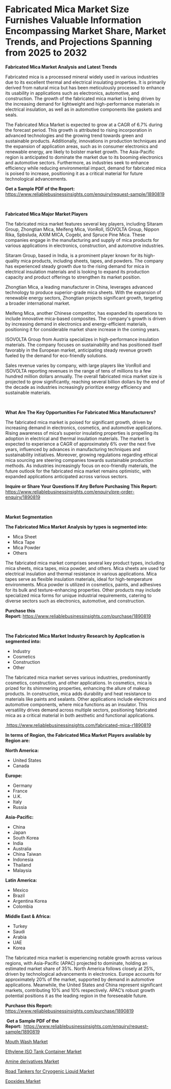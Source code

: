 <p><h1>Fabricated Mica Market Size Furnishes Valuable Information Encompassing Market Share, Market Trends, and Projections Spanning from 2025 to 2032</h1></p><p><strong>Fabricated Mica Market Analysis and Latest Trends</strong></p>
<p><p>Fabricated mica is a processed mineral widely used in various industries due to its excellent thermal and electrical insulating properties. It is primarily derived from natural mica but has been meticulously processed to enhance its usability in applications such as electronics, automotive, and construction. The growth of the fabricated mica market is being driven by the increasing demand for lightweight and high-performance materials in electrical insulation, as well as in automotive components like gaskets and seals.</p><p>The Fabricated Mica Market is expected to grow at a CAGR of 6.7% during the forecast period. This growth is attributed to rising incorporation in advanced technologies and the growing trend towards green and sustainable products. Additionally, innovations in production techniques and the expansion of application areas, such as in consumer electronics and renewable energy, are likely to bolster market growth. The Asia-Pacific region is anticipated to dominate the market due to its booming electronics and automotive sectors. Furthermore, as industries seek to enhance efficiency while reducing environmental impact, demand for fabricated mica is poised to increase, positioning it as a critical material for future technological advancements.</p></p>
<p><strong>Get a Sample PDF of the Report:&nbsp;</strong> <a href="https://www.reliablebusinessinsights.com/enquiry/request-sample/1890819?utm_campaign=1091&utm_medium=2&utm_source=Github&utm_content=ia&utm_term=31012025&utm_id=fabricated-mica">https://www.reliablebusinessinsights.com/enquiry/request-sample/1890819</a></p>
<p>&nbsp;</p>
<p><strong>Fabricated Mica Major Market Players</strong></p>
<p><p>The fabricated mica market features several key players, including Sitaram Group, Zhongtian Mica, Meifeng Mica, VonRoll, ISOVOLTA Group, Nippon Rika, Spbsluda, AXIM MICA, Cogebi, and Spruce Pine Mica. These companies engage in the manufacturing and supply of mica products for various applications in electronics, construction, and automotive industries.</p><p>Sitaram Group, based in India, is a prominent player known for its high-quality mica products, including sheets, tapes, and powders. The company has experienced steady growth due to the rising demand for mica in electrical insulation materials and is looking to expand its production capacity and product offerings to strengthen its market position.</p><p>Zhongtian Mica, a leading manufacturer in China, leverages advanced technology to produce superior-grade mica sheets. With the expansion of renewable energy sectors, Zhongtian projects significant growth, targeting a broader international market.</p><p>Meifeng Mica, another Chinese competitor, has expanded its operations to include innovative mica-based composites. The company's growth is driven by increasing demand in electronics and energy-efficient materials, positioning it for considerable market share increase in the coming years.</p><p>ISOVOLTA Group from Austria specializes in high-performance insulation materials. The company focuses on sustainability and has positioned itself favorably in the European market, anticipating steady revenue growth fueled by the demand for eco-friendly solutions.</p><p>Sales revenue varies by company, with large players like VonRoll and ISOVOLTA reporting revenues in the range of tens of millions to a few hundred million dollars annually. The overall fabricated mica market size is projected to grow significantly, reaching several billion dollars by the end of the decade as industries increasingly prioritize energy efficiency and sustainable materials.</p></p>
<p>&nbsp;</p>
<p><strong>What Are The Key Opportunities For Fabricated Mica Manufacturers?</strong></p>
<p><p>The fabricated mica market is poised for significant growth, driven by increasing demand in electronics, cosmetics, and automotive applications. Rising awareness of mica’s superior insulating properties is propelling its adoption in electrical and thermal insulation materials. The market is expected to experience a CAGR of approximately 6% over the next five years, influenced by advances in manufacturing techniques and sustainability initiatives. Moreover, growing regulations regarding ethical mica sourcing are steering companies towards sustainable production methods. As industries increasingly focus on eco-friendly materials, the future outlook for the fabricated mica market remains optimistic, with expanded applications anticipated across various sectors.</p></p>
<p><strong>Inquire or Share Your Questions If Any Before Purchasing This Report:</strong> <a href="https://www.reliablebusinessinsights.com/enquiry/pre-order-enquiry/1890819?utm_campaign=1091&utm_medium=2&utm_source=Github&utm_content=ia&utm_term=31012025&utm_id=fabricated-mica">https://www.reliablebusinessinsights.com/enquiry/pre-order-enquiry/1890819</a></p>
<p>&nbsp;</p>
<p><strong>Market Segmentation</strong></p>
<p><strong>The Fabricated Mica Market Analysis by types is segmented into:</strong></p>
<p><ul><li>Mica Sheet</li><li>Mica Tape</li><li>Mica Powder</li><li>Others</li></ul></p>
<p><p>The fabricated mica market comprises several key product types, including mica sheets, mica tapes, mica powder, and others. Mica sheets are used for electrical insulation and thermal resistance in various applications. Mica tapes serve as flexible insulation materials, ideal for high-temperature environments. Mica powder is utilized in cosmetics, paints, and adhesives for its bulk and texture-enhancing properties. Other products may include specialized mica forms for unique industrial requirements, catering to diverse sectors such as electronics, automotive, and construction.</p></p>
<p><strong>Purchase this Report:&nbsp;</strong><a href="https://www.reliablebusinessinsights.com/purchase/1890819?utm_campaign=1091&utm_medium=2&utm_source=Github&utm_content=ia&utm_term=31012025&utm_id=fabricated-mica">https://www.reliablebusinessinsights.com/purchase/1890819</a></p>
<p>&nbsp;</p>
<p><strong>The Fabricated Mica Market Industry Research by Application is segmented into:</strong></p>
<p><ul><li>Industry</li><li>Cosmetics</li><li>Construction</li><li>Other</li></ul></p>
<p><p>The fabricated mica market serves various industries, predominantly cosmetics, construction, and other applications. In cosmetics, mica is prized for its shimmering properties, enhancing the allure of makeup products. In construction, mica adds durability and heat resistance to materials like paints and sealants. Other applications include electronics and automotive components, where mica functions as an insulator. This versatility drives demand across multiple sectors, positioning fabricated mica as a critical material in both aesthetic and functional applications.</p></p>
<p><a href="https://www.reliablebusinessinsights.com/fabricated-mica-r1890819?utm_campaign=1091&utm_medium=2&utm_source=Github&utm_content=ia&utm_term=31012025&utm_id=fabricated-mica">&nbsp;https://www.reliablebusinessinsights.com/fabricated-mica-r1890819</a></p>
<p><strong>In terms of Region, the Fabricated Mica Market Players available by Region are:</strong></p>
<p>
    <p> <strong> North America: </strong>
        <ul>
            <li>United States</li>
            <li>Canada</li>
        </ul>
        </p> 
    <p> <strong> Europe: </strong>
        <ul>
            <li>Germany</li>
            <li>France</li>
            <li>U.K.</li>
            <li>Italy</li>
            <li>Russia</li>
        </ul>
        </p> 
    <p> <strong> Asia-Pacific: </strong>
        <ul>
            <li>China</li>
            <li>Japan</li>
            <li>South Korea</li>
            <li>India</li>
            <li>Australia</li>
            <li>China Taiwan</li>
            <li>Indonesia</li>
            <li>Thailand</li>
            <li>Malaysia</li>
        </ul>
        </p> 
    <p> <strong> Latin America: </strong>
        <ul>
            <li>Mexico</li>
            <li>Brazil</li>
            <li>Argentina Korea</li>
            <li>Colombia</li>
        </ul>
        </p> 
    <p> <strong> Middle East & Africa: </strong>
        <ul>
            <li>Turkey</li>
            <li>Saudi</li>
            <li>Arabia</li>
            <li>UAE</li>
            <li>Korea</li>
        </ul>
    </p>
    </p>
<p><p>The fabricated mica market is experiencing notable growth across various regions, with Asia-Pacific (APAC) projected to dominate, holding an estimated market share of 35%. North America follows closely at 25%, driven by technological advancements in electronics. Europe accounts for approximately 20% of the market, supported by demand in automotive applications. Meanwhile, the United States and China represent significant markets, contributing 10% and 10% respectively. APAC’s robust growth potential positions it as the leading region in the foreseeable future.</p></p>
<p><strong>Purchase this Report: </strong><a href="https://www.reliablebusinessinsights.com/purchase/1890819?utm_campaign=1091&utm_medium=2&utm_source=Github&utm_content=ia&utm_term=31012025&utm_id=fabricated-mica">https://www.reliablebusinessinsights.com/purchase/1890819</a></p>
<p>&nbsp;<strong>Get a Sample PDF of the Report:&nbsp;&nbsp;</strong><a href="https://www.reliablebusinessinsights.com/enquiry/request-sample/1890819?utm_campaign=1091&utm_medium=2&utm_source=Github&utm_content=ia&utm_term=31012025&utm_id=fabricated-mica">https://www.reliablebusinessinsights.com/enquiry/request-sample/1890819</a></p>
<p><strong></strong></p>
<p><p><a href="https://www.linkedin.com/pulse/market-size-trends-mouth-wash-102-cagr-expected-from-2025-ojuye?utm_campaign=1091&utm_medium=2&utm_source=Github&utm_content=ia&utm_term=31012025&utm_id=fabricated-mica">Mouth Wash Market</a></p><p><a href="https://www.linkedin.com/pulse/significant-growth-expected-ethylene-iso-tank-container-yyacf?utm_campaign=1091&utm_medium=2&utm_source=Github&utm_content=ia&utm_term=31012025&utm_id=fabricated-mica">Ethylene ISO Tank Container Market</a></p><p><a href="https://github.com/njockebogris/Market-Research-Report-List-1/blob/main/amine-derivatives-market.md?utm_campaign=1091&utm_medium=2&utm_source=Github&utm_content=ia&utm_term=31012025&utm_id=fabricated-mica">Amine derivatives Market</a></p><p><a href="https://www.linkedin.com/pulse/global-road-tankers-cryogenic-liquid-market-analysis-o2hcf?utm_campaign=1091&utm_medium=2&utm_source=Github&utm_content=ia&utm_term=31012025&utm_id=fabricated-mica">Road Tankers for Cryogenic Liquid Market</a></p><p><a href="https://github.com/ahmalaloanne/Market-Research-Report-List-1/blob/main/epoxides-market.md?utm_campaign=1091&utm_medium=2&utm_source=Github&utm_content=ia&utm_term=31012025&utm_id=fabricated-mica">Epoxides Market</a></p></p>